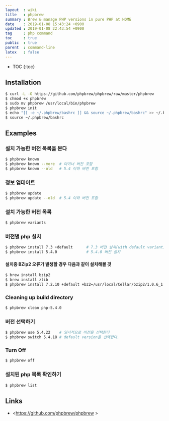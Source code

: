 ```yaml
---
layout  : wiki
title   : phpbrew
summary : Brew & manage PHP versions in pure PHP at HOME
date    : 2019-01-08 15:43:24 +0900
updated : 2019-01-08 22:43:54 +0900
tag     : php command
toc     : true
public  : true
parent  : command-line
latex   : false
---
```

* TOC
{:toc}

## Installation
```sh
$ curl -L -O https://github.com/phpbrew/phpbrew/raw/master/phpbrew
$ chmod +x phpbrew
$ sudo mv phpbrew /usr/local/bin/phpbrew
$ phpbrew init
$ echo "[[ -e ~/.phpbrew/bashrc ]] && source ~/.phpbrew/bashrc" >> ~/.bashrc
$ source ~/.phpbrew/bashrc
```

## Examples
### 설치 가능한 버전 목록을 본다
```sh
$ phpbrew known
$ phpbrew known --more  # 마이너 버전 포함
$ phpbrew known --old   # 5.4 이하 버전 포함
```

### 정보 업데이트
```sh
$ phpbrew update
$ phpbrew update --old  # 5.4 이하 버전 포함
```

### 설치 가능한 버전 목록
```sh
$ phpbrew variants
```

### 버전별 php 설치
```sh
$ phpbrew install 7.3 +default      # 7.3 버전 설치(with default variant)
$ phpbrew install 5.4.0             # 5.4.0 버전 설치
```

#### 설치중 BZip2 오류가 발생할 경우 다음과 같이 설치해볼 것
```sh
$ brew install bzip2
$ brew install zlib
$ phpbrew install 7.2.10 +default +bz2=/usr/local/Cellar/bzip2/1.0.6_1 +zlib=/usr/local/Cellar/zlib/1.2.11
```

### Cleaning up build directory
```sh
$ phpbrew clean php-5.4.0
```

### 버전 선택하기
```sh
$ phpbrew use 5.4.22    # 일시적으로 버전을 선택한다
$ phpbrew switch 5.4.18 # default version을 선택한다.
```

### Turn Off
```sh
$ phpbrew off
```

### 설치된 php 목록 확인하기
```sh
$ phpbrew list
```

## Links
* <https://github.com/phpbrew/phpbrew >
